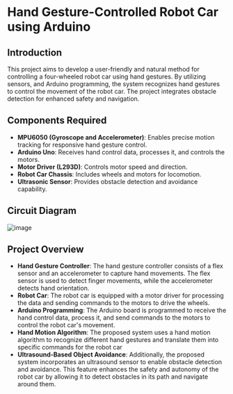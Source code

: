 # Hand Gesture-Controlled Robot Car using Arduino

## Introduction
This project aims to develop a user-friendly and natural method for controlling a four-wheeled robot car using hand gestures. By utilizing sensors, and Arduino programming, the system recognizes hand gestures to control the movement of the robot car. The project integrates obstacle detection for enhanced safety and navigation.

## Components Required
- **MPU6050 (Gyroscope and Accelerometer)**: Enables precise motion tracking for responsive hand gesture control.
- **Arduino Uno**: Receives hand control data, processes it, and controls the motors.
- **Motor Driver (L293D)**: Controls motor speed and direction.
- **Robot Car Chassis**: Includes wheels and motors for locomotion.
- **Ultrasonic Sensor**: Provides obstacle detection and avoidance capability.

## Circuit Diagram
![image](https://github.com/user-attachments/assets/81422c9e-9a08-41a8-b64c-9632d5ce8e41)

## Project Overview
- **Hand Gesture Controller**: The hand gesture controller consists of a flex sensor and an accelerometer to capture hand movements. The flex sensor is used to detect finger movements, while the accelerometer detects hand orientation.
- **Robot Car**: The robot car is equipped with a motor driver for processing the data and sending commands to the motors to drive the wheels.
- **Arduino Programming**: The Arduino board is programmed to receive the hand control data, process it, and send commands to the motors to control the robot car's movement.
- **Hand Motion Algorithm**: The proposed system uses a hand motion algorithm to recognize different hand gestures and translate them into specific commands for the robot car
- **Ultrasound-Based Object Avoidance**: Additionally, the proposed system incorporates an ultrasound sensor to enable obstacle detection and avoidance. This feature enhances the safety and autonomy of the robot car by allowing it to detect obstacles in its path and navigate around them.
